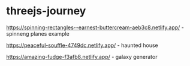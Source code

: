 # threejs-journey

https://spinning-rectangles--earnest-buttercream-aeb3c8.netlify.app/ - spinneng planes example

https://peaceful-souffle-4749dc.netlify.app/ - haunted house

https://amazing-fudge-f3afb8.netlify.app/ - galaxy generator
